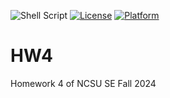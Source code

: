 ![Shell Script](https://img.shields.io/badge/shell_script-%23121011.svg?style=for-the-badge&logo=gnu-bash&logoColor=white)
[![License](https://img.shields.io/badge/License-Apache%202.0-blue.svg)](https://opensource.org/licenses/Apache-2.0)
[![Platform](https://img.shields.io/badge/Platform-Linux-red)](https://www.linux.org)


# HW4
Homework 4 of NCSU SE Fall 2024
